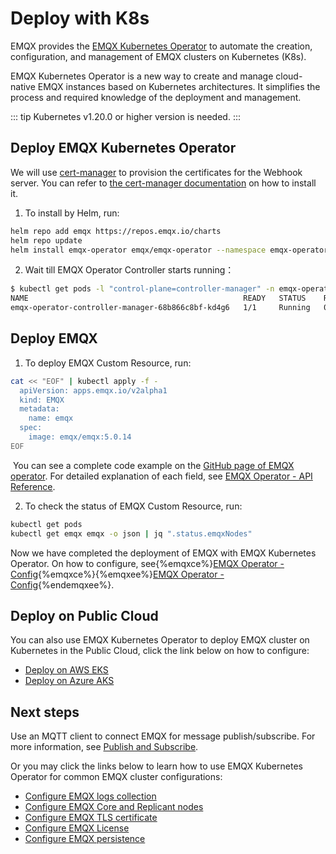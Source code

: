 # Deploy with K8s

EMQX provides the [EMQX Kubernetes Operator](https://www.emqx.com/en/emqx-kubernetes-operator) to automate the creation, configuration, and management of EMQX clusters on Kubernetes (K8s).

EMQX Kubernetes Operator is a new way to create and manage cloud-native EMQX instances based on Kubernetes architectures. It simplifies the process and required knowledge of the deployment and management.

::: tip
Kubernetes v1.20.0 or higher version is needed.
:::

## Deploy EMQX Kubernetes Operator

We will use [cert-manager](https://github.com/jetstack/cert-manager) to provision the certificates for the Webhook server. You can refer to [the cert-manager documentation](https://cert-manager.io/docs/installation/) on how to install it. 

1. To install by Helm, run: 

  ```bash
  helm repo add emqx https://repos.emqx.io/charts
  helm repo update
  helm install emqx-operator emqx/emqx-operator --namespace emqx-operator-system --create-namespace
  ```

2. Wait till EMQX Operator Controller starts running：

  ```bash
  $ kubectl get pods -l "control-plane=controller-manager" -n emqx-operator-system
  NAME                                                READY   STATUS    RESTARTS   AGE
  emqx-operator-controller-manager-68b866c8bf-kd4g6   1/1     Running   0          15s
  ```

## Deploy EMQX

1. To deploy EMQX Custom Resource, run:

  ```bash
  cat << "EOF" | kubectl apply -f -
    apiVersion: apps.emqx.io/v2alpha1
    kind: EMQX
    metadata:
      name: emqx
    spec:
      image: emqx/emqx:5.0.14
  EOF
  ```

​	You can see a complete code example on the [GitHub page of EMQX operator](https://github.com/emqx/emqx-operator/blob/main/config/samples/emqx/v2alpha1/emqx-full.yaml). For detailed explanation of each field, see [EMQX Operator - API Reference](https://docs.emqx.com/en/emqx-operator/latest/reference/v2alpha1-reference.html).

2. To check the status of EMQX Custom Resource, run:

  ```bash
  kubectl get pods
  kubectl get emqx emqx -o json | jq ".status.emqxNodes"
  ```

Now we have completed the deployment of EMQX with EMQX Kubernetes Operator. On how to configure, see{%emqxce%}[EMQX Operator - Config](https://docs.emqx.com/en/emqx-operator/latest/config/v1beta3/EmqxBroker.html){%emqxce%}{%emqxee%}[EMQX Operator - Config](https://docs.emqx.com/en/emqx-operator/latest/config/v1beta3/EmqxEnterprise.html){%endemqxee%}. 

## Deploy on Public Cloud

You can also use EMQX Kubernetes Operator to deploy EMQX cluster on Kubernetes in the Public Cloud, click the link below on how to configure:

- [Deploy on AWS EKS](https://docs.emqx.com/en/emqx-operator/latest/deployment/aws-eks-deployment.html)
- [Deploy on Azure AKS](https://docs.emqx.com/en/emqx-operator/latest/deployment/azure-deployment.html)

## Next steps

Use an MQTT client to connect EMQX for message publish/subscribe. For more information, see [Publish and Subscribe](../messaging/mqtt-publish-and-subscribe.md). 

Or you may click the links below to learn how to use EMQX Kubernetes Operator for common EMQX cluster configurations:

- [Configure EMQX logs collection](https://docs.emqx.com/en/emqx-operator/latest/tasks/configure-emqx-logs-collection.html)
- [Configure EMQX Core and Replicant nodes](https://docs.emqx.com/en/emqx-operator/latest/tasks/configure-emqx-core-replicant.html)
- [Configure EMQX TLS certificate](https://docs.emqx.com/en/emqx-operator/latest/tasks/configure-emqx-tls.html)
- [Configure EMQX License](https://docs.emqx.com/en/emqx-operator/latest/tasks/configure-emqx-license.html)
- [Configure EMQX persistence](https://docs.emqx.com/en/emqx-operator/latest/tasks/configure-emqx-persistence.html)
